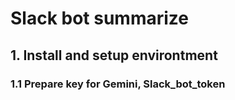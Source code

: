 # Slack bot summarize
## 1. Install and setup environtment 
### 1.1 Prepare key for Gemini, Slack_bot_token 
